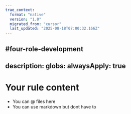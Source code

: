 ```yaml
---
trae_context:
  format: "native"
  version: "1.0"
  migrated_from: "cursor"
  last_updated: "2025-08-18T07:00:32.166Z"
---
```


#four-role-development
---
description:
globs:
alwaysApply: true
---

# Your rule content

- You can @ files here
- You can use markdown but dont have to
